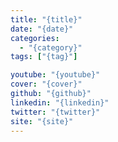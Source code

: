 ```yaml
---
title: "{title}"
date: "{date}"
categories:
  - "{category}"
tags: ["{tag}"]

youtube: "{youtube}"
cover: "{cover}"
github: "{github}"
linkedin: "{linkedin}"
twitter: "{twitter}"
site: "{site}"
---
```

